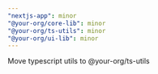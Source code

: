 ```yaml
---
"nextjs-app": minor
"@your-org/core-lib": minor
"@your-org/ts-utils": minor
"@your-org/ui-lib": minor
---
```


Move typescript utils to @your-org/ts-utils
